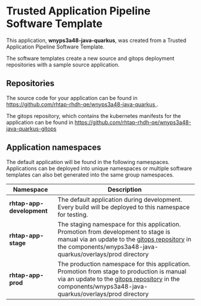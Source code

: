 # Trusted Application Pipeline Software Template

This application, **wnyps3a48-java-quarkus**, was created from a Trusted Application Pipeline Software Template.

The software templates create a new source and gitops deployment repositories with a sample source application. 

## Repositories

The source code for your application can be found in [https://github.com/rhtap-rhdh-qe/wnyps3a48-java-quarkus ](https://github.com/rhtap-rhdh-qe/wnyps3a48-java-quarkus ).
 
The gitops repository, which contains the kubernetes manifests for the application can be found in 
[https://github.com/rhtap-rhdh-qe/wnyps3a48-java-quarkus-gitops ](https://github.com/rhtap-rhdh-qe/wnyps3a48-java-quarkus-gitops ) 

## Application namespaces 

The default application will be found in the following namespaces. Applications can be deployed into unique namespaces or multiple software templates can also bet generated into the same group namespaces.  

|  Namespace   |  Description   |  
| -------- | -------- |   
| **rhtap-app-development** | The default application during development. Every build will be deployed to this namespace for testing. | 
| **rhtap-app-stage** | The staging namespace for this application. Promotion from development to stage is manual via an update to the [gitops repository](https://github.com/rhtap-rhdh-qe/wnyps3a48-java-quarkus-gitops ) in the components/wnyps3a48-java-quarkus/overlays/prod directory |  
| **rhtap-app-prod** | The production namespace for this application. Promotion from stage to production is manual via an update to the [gitops repository](https://github.com/rhtap-rhdh-qe/wnyps3a48-java-quarkus-gitops ) in the components/wnyps3a48-java-quarkus/overlays/prod directory | 